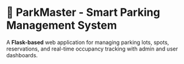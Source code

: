 # 🚗 ParkMaster - Smart Parking Management System

A **Flask-based** web application for managing parking lots, spots, reservations, and real-time occupancy tracking with admin and user dashboards.
